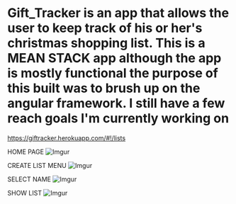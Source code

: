 # Gift_Tracker is an app that allows the user to keep track of his or her's christmas shopping list.  This is a MEAN STACK app although the app is mostly functional the purpose of this built was to brush up on the angular framework. I still have a few reach goals I'm currently working on

https://giftracker.herokuapp.com/#!/lists


HOME PAGE
![Imgur](https://i.imgur.com/eOxpKNk.jpg)

CREATE LIST MENU
![Imgur](https://i.imgur.com/QhrD80Q.jpg)

SELECT NAME 
![Imgur](https://i.imgur.com/NG3BYgk.png)

SHOW LIST 
![Imgur](https://i.imgur.com/aLTVht2.jpg)
